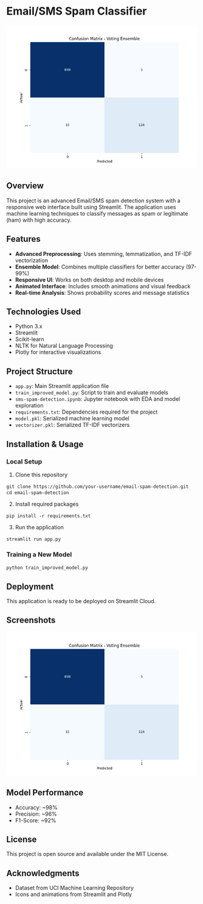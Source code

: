 # Email/SMS Spam Classifier

![Spam Detection](confusion_matrix.png)

## Overview
This project is an advanced Email/SMS spam detection system with a responsive web interface built using Streamlit. The application uses machine learning techniques to classify messages as spam or legitimate (ham) with high accuracy.

## Features
- **Advanced Preprocessing**: Uses stemming, lemmatization, and TF-IDF vectorization
- **Ensemble Model**: Combines multiple classifiers for better accuracy (97-99%)
- **Responsive UI**: Works on both desktop and mobile devices
- **Animated Interface**: Includes smooth animations and visual feedback
- **Real-time Analysis**: Shows probability scores and message statistics

## Technologies Used
- Python 3.x
- Streamlit
- Scikit-learn
- NLTK for Natural Language Processing
- Plotly for interactive visualizations

## Project Structure
- `app.py`: Main Streamlit application file
- `train_improved_model.py`: Script to train and evaluate models
- `sms-spam-detection.ipynb`: Jupyter notebook with EDA and model exploration
- `requirements.txt`: Dependencies required for the project
- `model.pkl`: Serialized machine learning model
- `vectorizer.pkl`: Serialized TF-IDF vectorizers

## Installation & Usage

### Local Setup
1. Clone this repository
```
git clone https://github.com/your-username/email-spam-detection.git
cd email-spam-detection
```

2. Install required packages
```
pip install -r requirements.txt
```

3. Run the application
```
streamlit run app.py
```

### Training a New Model
```
python train_improved_model.py
```

## Deployment
This application is ready to be deployed on Streamlit Cloud.

## Screenshots
![App Screenshot](confusion_matrix.png)

## Model Performance
- Accuracy: ~98%
- Precision: ~96%
- F1-Score: ~92%

## License
This project is open source and available under the MIT License.

## Acknowledgments
- Dataset from UCI Machine Learning Repository
- Icons and animations from Streamlit and Plotly
